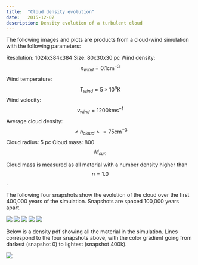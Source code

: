 ```yaml
---
title:  "Cloud density evolution"
date:   2015-12-07
description: Density evolution of a turbulent cloud 
---
```


The following images and plots are products from a cloud-wind simulation with the following parameters:

Resolution: 1024x384x384
Size: 80x30x30 pc
Wind density: $$n_{wind} = 0.1 \mathrm{cm}^{-3}$$
Wind temperature: $$T_{wind} = 5 \times 10^6 \mathrm{K}$$
Wind velocity: $$v_{wind} = 1200 \mathrm{km} \mathrm{s}^{-1}$$
Average cloud density: $$<n_{cloud}> = 75 \mathrm{cm}^{-3}$$
Cloud radius: 5 pc
Cloud mass: 800 $$M_{sun}$$

Cloud mass is measured as all material with a number density higher than $$n = 1.0$$.

The following four snapshots show the evolution of the cloud over the first 400,000 years 
of the simulation. Snapshots are spaced 100,000 years apart.

<img src="{{ site.url }}assets/images/cloud_wind_0000.png">
<img src="{{ site.url }}assets/images/cloud_wind_0050.png">
<img src="{{ site.url }}assets/images/cloud_wind_0100.png">
<img src="{{ site.url }}assets/images/cloud_wind_0150.png">
<img src="{{ site.url }}assets/images/cloud_wind_0200.png">

Below is a density pdf showing all the material in the simulation. Lines correspond to the 
four snapshots above, with the color gradient going from darkest (snapshot 0) to lightest 
(snapshot 400k).

<img src="{{ site.url }}assets/images/cloud_wind_density.eps">
